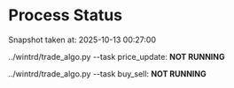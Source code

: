 # Process Status

Snapshot taken at: 2025-10-13 00:27:00

../wintrd/trade_algo.py --task price_update: **NOT RUNNING**

../wintrd/trade_algo.py --task buy_sell: **NOT RUNNING**

